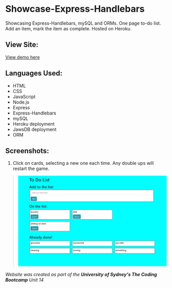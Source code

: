 # Showcase-Express-Handlebars
Showcasing Express-Handlebars, mySQL and ORMs. One page to-do list. Add an item, mark the item as complete. Hosted on Heroku. 

## View Site:
[View demo here](https://floating-mesa-55726.herokuapp.com/)

## Languages Used:
* HTML
* CSS
* JavaScript
* Node.js
* Express
* Express-Handlebars
* mySQL
* Heroku deployment
* JawsDB deployment
* ORM

## Screenshots:
1. Click on cards, selecting a new one each time. Any double ups will restart the game.
>![media@1000](https://github.com/kelliott14/Showcase-Express-Handlebars/blob/master/readme/screenshot.JPG)


*Website was created as part of the ***University of Sydney's The Coding Bootcamp*** Unit 14*